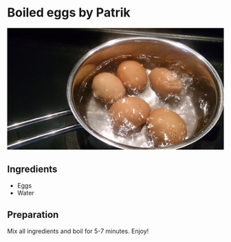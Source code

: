 # Boiled eggs by Patrik

![BoiledEgg](../img/Boiling_Eggs.jpg)

## Ingredients
- Eggs
- Water

## Preparation
Mix all ingredients and boil for 5-7 minutes. Enjoy!
